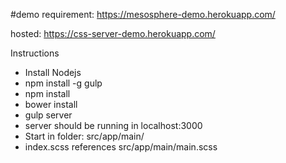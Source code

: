 #demo
requirement: 
https://mesosphere-demo.herokuapp.com/

hosted:
https://css-server-demo.herokuapp.com/



Instructions
- Install Nodejs
- npm install -g gulp
- npm install
- bower install
- gulp server
- server should be running in localhost:3000
- Start in folder: src/app/main/
- index.scss references src/app/main/main.scss
